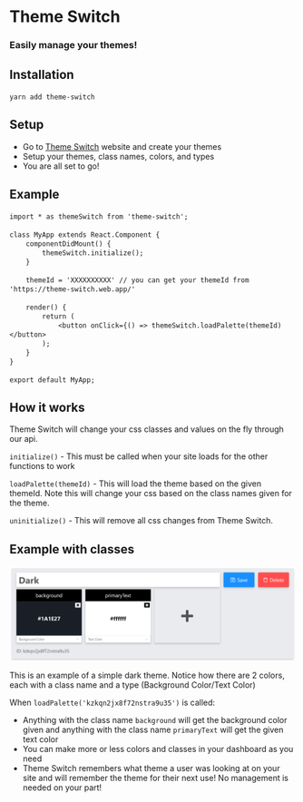 # Theme Switch
### Easily manage your themes!

## Installation
`yarn add theme-switch`

## Setup
- Go to [Theme Switch](https://themes.mergefly.com "Theme Switch") website and create your themes
- Setup your themes, class names, colors, and types
- You are all set to go!

## Example


    import * as themeSwitch from 'theme-switch';
    
    class MyApp extends React.Component {
    	componentDidMount() {
    		themeSwitch.initialize();
    	}
    
    	themeId = 'XXXXXXXXXX' // you can get your themeId from 'https://theme-switch.web.app/'
    
    	render() {
    		return (
    			<button onClick={() => themeSwitch.loadPalette(themeId)</button>
    		);
    	}
    }
    
    export default MyApp;

## How it works

Theme Switch will change your css classes and values on the fly through our api.

`initialize()` - This must be called when your site loads for the other functions to work

`loadPalette(themeId)` - This will load the theme based on the given themeId. Note this will change your css based on the class names given for the theme.

`uninitialize()` - This will remove all css changes from Theme Switch.

## Example with classes

![Theme Example](./images/theme-example.png?raw=true)

This is an example of a simple dark theme. Notice how there are 2 colors, each with a class name and a type (Background Color/Text Color)

When `loadPalette('kzkqn2jx8f72nstra9u35')` is called:
- Anything with the class name `background` will get the background color given and anything with the class name `primaryText` will get the given text color
- You can make more or less colors and classes in your dashboard as you need
- Theme Switch remembers what theme a user was looking at on your site and will remember the theme for their next use! No management is needed on your part!